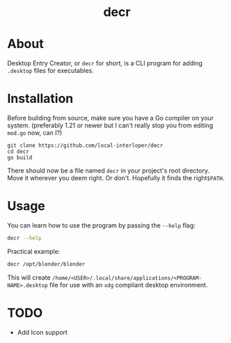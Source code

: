 <h1 align="center">decr</h1>

# About
Desktop Entry Creator, or `decr` for short, is a CLI program for adding `.desktop` files for executables.

# Installation
Before building from source, make sure you have a Go compiler on your system. (preferably 1.21 or newer but I can't
really stop you from editing `mod.go` now, can I?)

```
git clone https://github.com/local-interloper/decr
cd decr
go build
```
There should now be a file named `decr` in your project's root directory. Move it wherever you deem right. Or don't. Hopefully it finds the right`$PATH`.

# Usage
You can learn how to use the program by passing the `--help` flag:
```bash
decr --help
```

Practical example:
```bash
decr /opt/blender/blender
```

This will create `/home/<USER>/.local/share/applications/<PROGRAM-NAME>.desktop` file for use with an `xdg` compliant desktop environment.

# TODO
- Add Icon support